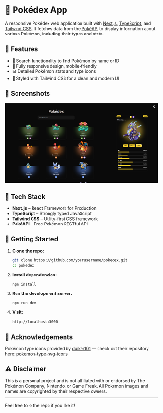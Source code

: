 # 🧭 Pokédex App

A responsive Pokédex web application built with [Next.js](https://nextjs.org/), [TypeScript](https://www.typescriptlang.org/), and [Tailwind CSS](https://tailwindcss.com/). It fetches data from the [PokéAPI](https://pokeapi.co/) to display information about various Pokémon, including their types and stats.

## 🚀 Features

- 🔎 Search functionality to find Pokémon by name or ID
- 📱 Fully responsive design, mobile-friendly
- 📊 Detailed Pokémon stats and type icons
- 🌈 Styled with Tailwind CSS for a clean and modern UI

## 📸 Screenshots

![Homepage Screenshot](./public/images/screenshots/webview.png)

## 🧩 Tech Stack

- **Next.js** – React Framework for Production
- **TypeScript** – Strongly typed JavaScript
- **Tailwind CSS** – Utility-first CSS framework
- **PokéAPI** – Free Pokémon RESTful API

## 🔧 Getting Started

1. **Clone the repo:**

   ```bash
   git clone https://github.com/yourusername/pokedex.git
   cd pokedex
   ```

2. **Install dependencies:**

   ```bash
   npm install
   ```

3. **Run the development server:**

   ```bash
   npm run dev
   ```

4. **Visit:**

   ```bash
   http://localhost:3000
   ```

## 🙏 Acknowledgements

Pokémon type icons provided by [duiker101](https://github.com/duiker101) — check out their repository here: [pokemon-type-svg-icons](https://github.com/duiker101/pokemon-type-svg-icons)

## ⚠️ Disclaimer

This is a personal project and is not affiliated with or endorsed by The Pokémon Company, Nintendo, or Game Freak. All Pokémon images and names are copyrighted by their respective owners.

---

Feel free to ⭐ the repo if you like it!
